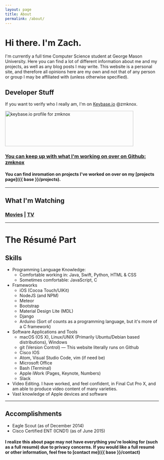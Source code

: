 ```yaml
---
layout: page
title: About
permalink: /about/
---
```


# Hi there. I'm Zach.

I'm currently a full time Computer Science student at George Mason University. Here you can find
a lot of different information about me and my projects, as well as any blog posts I may write. This website is a personal site, and therefore all opinions here are my own and not that of any person or group I may be affiliated with (unless otherwise specified).

## Developer Stuff

If you want to verify who I really am, I'm on [Keybase.io](https://keybase.io/) @zmknox.

<a href="https://keybase.io/zmknox"><img src="https://keybase.onlineth.com/zmknox.png?theme=dark" width="420" height="116" alt="keybase.io profile for zmknox"></a>

### [You can keep up with what I'm working on over on Github: <i class="fab fa-github"></i> zmknox](https://github.com/zmknox)

#### You can find inromation on projects I've worked on over on my [projects page]({{ base }}/projects).

-----------------------------

## What I'm Watching

### [<i class="far fa-film"></i> Movies](https://letterboxd.com/zmknox) | [<i class="far fa-tv-retro"></i> TV](https://www.tvtime.com/en/user/19723382/profile)

-----------------------------

# The Résumé Part

## Skills

-   Programming Language Knowledge:
    -   Comfortable working in: Java, Swift, Python, HTML & CSS
    -   Sometimes comfortable: JavaScript, C
-   Frameworks
    -   iOS (Cocoa Touch/UIKit)
    -   NodeJS (and NPM)
    -   Meteor
    -   Bootstrap
    -   Material Design Lite (MDL)
    -   Django
    -   Arduino (Sort of counts as a programming language, but it's more of a C framework)
-   Software Applications and Tools
    -   macOS (OS X), Linux/UNIX (Primarily Ubuntu/Debian based distributions), Windows
    -   git (Version Control) — This website literally runs on Github
    -   Cisco IOS
    -   Atom, Visual Studio Code, vim (if need be)
    -   Microsoft Office
    -   Bash (Terminal)
    -   Apple iWork (Pages, Keynote, Numbers)
    -   Slack
-   Video Editing. I have worked, and feel confident, in Final Cut Pro X, and am able to produce video content of many varieties.
-   Vast knowledge of Apple devices and software

---------------------------

## Accomplishments

-   Eagle Scout (as of December 2014)
-   Cisco Certified ENT (ICND1) (as of June 2015)

#### I realize this about page may not have everything you're looking for (such as a full resumé) due to privacy concerns. If you would like a full resumé or other information, feel free to [contact me]({{ base }}/contact)